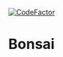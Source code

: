 [![CodeFactor](https://www.codefactor.io/repository/github/wolkeneis/bonsai/badge)](https://www.codefactor.io/repository/github/wolkeneis/bonsai)

# Bonsai
 
